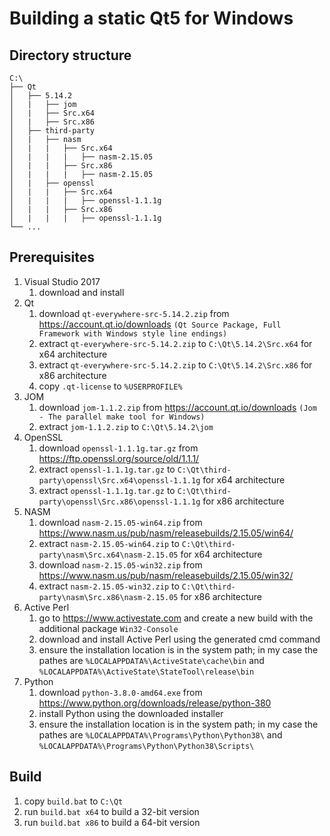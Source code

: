 # Building a static Qt5 for Windows

## Directory structure
```
C:\
├── Qt
│   ├── 5.14.2
│   |   ├── jom
│   |   ├── Src.x64
│   |   ├── Src.x86
│   ├── third-party
│   |   ├── nasm
│   |   |   ├── Src.x64
│   |   |   |   ├── nasm-2.15.05
│   |   |   ├── Src.x86
│   |   |   |   ├── nasm-2.15.05
│   |   ├── openssl
│   |   |   ├── Src.x64
│   |   |   |   ├── openssl-1.1.1g
│   |   |   ├── Src.x86
│   |   |   |   ├── openssl-1.1.1g
└── ...
```

## Prerequisites
1. Visual Studio 2017
    1. download and install
2. Qt
    1. download ```qt-everywhere-src-5.14.2.zip``` from https://account.qt.io/downloads ```(Qt Source Package, Full Framework with Windows style line endings)```
    2. extract ```qt-everywhere-src-5.14.2.zip``` to ```C:\Qt\5.14.2\Src.x64``` for x64 architecture
    3. extract ```qt-everywhere-src-5.14.2.zip``` to ```C:\Qt\5.14.2\Src.x86``` for x86 architecture
    4. copy ```.qt-license``` to ```%USERPROFILE%```
3. JOM
    1. download ```jom-1.1.2.zip``` from https://account.qt.io/downloads ```(Jom - The parallel make tool for Windows)```
    2. extract ```jom-1.1.2.zip``` to ```C:\Qt\5.14.2\jom```
4. OpenSSL
    1. download ```openssl-1.1.1g.tar.gz``` from https://ftp.openssl.org/source/old/1.1.1/
    2. extract ```openssl-1.1.1g.tar.gz``` to ```C:\Qt\third-party\openssl\Src.x64\openssl-1.1.1g``` for x64 architecture
    3. extract ```openssl-1.1.1g.tar.gz``` to ```C:\Qt\third-party\openssl\Src.x86\openssl-1.1.1g``` for x86 architecture
5. NASM
    1. download ```nasm-2.15.05-win64.zip``` from https://www.nasm.us/pub/nasm/releasebuilds/2.15.05/win64/
    2. extract ```nasm-2.15.05-win64.zip``` to ```C:\Qt\third-party\nasm\Src.x64\nasm-2.15.05``` for x64 architecture
    3. download ```nasm-2.15.05-win32.zip``` from https://www.nasm.us/pub/nasm/releasebuilds/2.15.05/win32/
    4. extract ```nasm-2.15.05-win32.zip``` to ```C:\Qt\third-party\nasm\Src.x86\nasm-2.15.05``` for x86 architecture
6. Active Perl
    1. go to https://www.activestate.com and create a new build with the additional package ```Win32-Console```
    2. download and install Active Perl using the generated cmd command
    3. ensure the installation location is in the system path; in my case the pathes are ```%LOCALAPPDATA%\ActiveState\cache\bin``` and ```%LOCALAPPDATA%\ActiveState\StateTool\release\bin```
7. Python
    1. download ```python-3.8.0-amd64.exe``` from https://www.python.org/downloads/release/python-380
    2. install Python using the downloaded installer
    3. ensure the installation location is in the system path; in my case the pathes are ```%LOCALAPPDATA%\Programs\Python\Python38\``` and ```%LOCALAPPDATA%\Programs\Python\Python38\Scripts\```

## Build
1. copy ```build.bat``` to ```C:\Qt```
2. run ```build.bat x64``` to build a 32-bit version
3. run ```build.bat x86``` to build a 64-bit version
